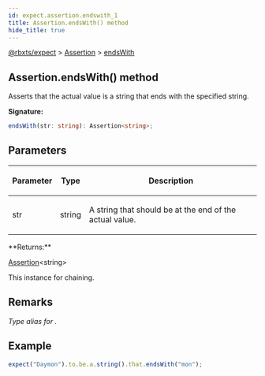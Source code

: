 ```yaml
---
id: expect.assertion.endswith_1
title: Assertion.endsWith() method
hide_title: true
---
```


[@rbxts/expect](./expect.md) &gt; [Assertion](./expect.assertion.md) &gt; [endsWith](./expect.assertion.endswith_1.md)

## Assertion.endsWith() method

Asserts that the actual value is a string that ends with the specified string.

**Signature:**

```typescript
endsWith(str: string): Assertion<string>;
```

## Parameters

<table><thead><tr><th>

Parameter


</th><th>

Type


</th><th>

Description


</th></tr></thead>
<tbody><tr><td>

str


</td><td>

string


</td><td>

A string that should be at the end of the actual value.


</td></tr>
</tbody></table>
**Returns:**

[Assertion](./expect.assertion.md)<!-- -->&lt;string&gt;

This instance for chaining.

## Remarks

_Type alias for ._

## Example


```ts
expect("Daymon").to.be.a.string().that.endsWith("mon");
```
